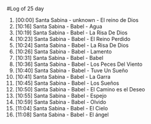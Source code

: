 #Log of 25 day

1. [00:00] Santa Sabina - unknown - El reino de Dios
1. [10:16] Santa Sabina - Babel - Agua
1. [10:19] Santa Sabina - Babel - La Risa De Dios
1. [10:23] Santa Sabina - Babel - El Reino Perdido
1. [10:24] Santa Sabina - Babel - La Risa De Dios
1. [10:26] Santa Sabina - Babel - Lamento
1. [10:31] Santa Sabina - Babel - Babel
1. [10:36] Santa Sabina - Babel - Los Peces Del Viento
1. [10:40] Santa Sabina - Babel - Tuve Un Sueño
1. [10:41] Santa Sabina - Babel - La Garra
1. [10:45] Santa Sabina - Babel - Los Sueños
1. [10:50] Santa Sabina - Babel - El Camino es el Deseo
1. [10:55] Santa Sabina - Babel - Espejo
1. [10:59] Santa Sabina - Babel - Olvido
1. [11:04] Santa Sabina - Babel - El Cielo
1. [11:08] Santa Sabina - Babel - El ángel
